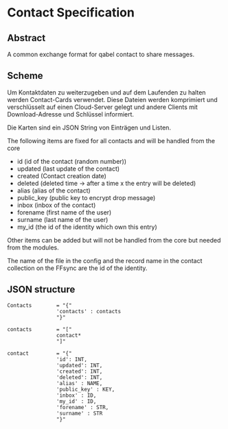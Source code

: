 # Contact Specification

## Abstract

A common exchange format for qabel contact to share messages.

## Scheme

Um Kontaktdaten zu weiterzugeben und auf dem Laufenden zu halten werden Contact-Cards verwendet. Diese Dateien werden komprimiert und verschlüsselt auf einen Cloud-Server gelegt und andere Clients mit Download-Adresse und Schlüssel informiert.

Die Karten sind ein JSON String von Einträgen und Listen.

The following items are fixed for all contacts and will be handled from the core

* id (id of the contact (random number))
* updated (last update of the contact)
* created (Contact creation date)
* deleted (deleted time -> after a time x the entry will be deleted)
* alias (alias of the contact)
* public_key (public key to encrypt drop message)
* inbox (inbox of the contact)
* forename (first name of the user)
* surname (last name of the user)
* my_id (the id of the identity which own this entry)

Other items can be added but will not be handled from the core but needed from the modules.

The name of the file in the config and the record name in the contact collection on the FFsync are the id of the identity.

## JSON structure

    Contacts        = "{"
                    'contacts' : contacts
                    "}"

    contacts        = "["
                    contact*
                    "]"

    contact         = "{"
                    'id': INT,
                    'updated': INT,
                    'created': INT,
                    'deleted': INT,                        
                    'alias' : NAME,
                    'public_key' : KEY,
                    'inbox' : ID,
                    'my_id' : ID,
                    'forename' : STR,
                    'surname' : STR
                    "}"